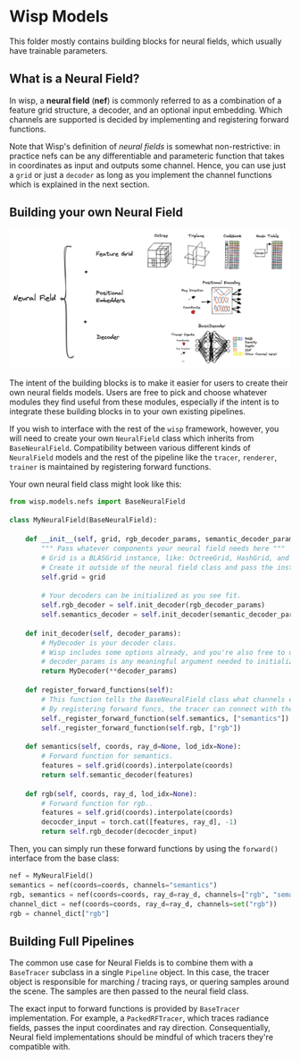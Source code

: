 # Wisp Models

This folder mostly contains building blocks for neural fields, which usually have trainable parameters.

## What is a Neural Field?

In wisp, a **neural field** (**nef**) is commonly referred to as a combination of a feature grid structure, a decoder, and an optional input embedding.
Which channels are supported is decided by implementing and registering forward functions.

Note that Wisp's definition of _neural fields_ is somewhat non-restrictive: in practice nefs can be any differentiable and parameteric function that takes in coordinates as input and outputs some channel. Hence, you can use just a `grid` or just a `decoder` as long as you implement the channel functions which is explained in the next section.

## Building your own Neural Field 

<img src="../_static/media/nef.jpg" alt="Wisp's Neural Field" width="750"/>

The intent of the building blocks is to make it easier for users to create their own neural fields models. Users are free to pick and choose whatever modules they find useful from these modules, especially if the intent is to integrate these building blocks in to your own existing pipelines.

If you wish to interface with the rest of the `wisp` framework, however, you will need to create your own `NeuralField` class which inherits from `BaseNeuralField`. Compatibility between various different kinds of `NeuralField` models and the rest of the pipeline like the `tracer`, `renderer`, `trainer` is maintained by registering forward functions.

Your own neural field class might look like this:
```python
from wisp.models.nefs import BaseNeuralField

class MyNeuralField(BaseNeuralField):
    
    def __init__(self, grid, rgb_decoder_params, semantic_decoder_params):
        """ Pass whatever components your neural field needs here """
        # Grid is a BLASGrid instance, like: OctreeGrid, HashGrid, and so forth.
        # Create it outside of the neural field class and pass the instance in as a parameter.
        self.grid = grid
        
        # Your decoders can be initialized as you see fit.
        self.rgb_decoder = self.init_decoder(rgb_decoder_params)
        self.semantics_decoder = self.init_decoder(semantic_decoder_params)
    
    def init_decoder(self, decoder_params):
        # MyDecoder is your decoder class.
        # Wisp includes some options already, and you're also free to use your own custom decoders here.
        # decoder_params is any meaningful argument needed to initialize your decoder.
        return MyDecoder(**decoder_params)

    def register_forward_functions(self):     
        # This function tells the BaseNeuralField class what channels exist for this Neural Field
        # By registering forward funcs, the tracer can connect with the neural field to collect values for samples.
        self._register_forward_function(self.semantics, ["semantics"])
        self._register_forward_function(self.rgb, ["rgb"])
    
    def semantics(self, coords, ray_d=None, lod_idx=None):
        # Forward function for semantics.
        features = self.grid(coords).interpolate(coords)
        return self.semantic_decoder(features)
    
    def rgb(self, coords, ray_d, lod_idx=None):
        # Forward function for rgb..
        features = self.grid(coords).interpolate(coords)
        decocder_input = torch.cat([features, ray_d], -1)
        return self.rgb_decoder(decocder_input)
```

Then, you can simply run these forward functions by using the `forward()` interface from the base class:
```python
nef = MyNeuralField()
semantics = nef(coords=coords, channels="semantics")
rgb, semantics = nef(coords=coords, ray_d=ray_d, channels=["rgb", "semantics"])
channel_dict = nef(coords=coords, ray_d=ray_d, channels=set("rgb"))
rgb = channel_dict["rgb"]
```

## Building Full Pipelines
The common use case for Neural Fields is to combine them with a `BaseTracer` subclass in a single `Pipeline` object.
In this case, the tracer object is responsible for marching / tracing rays, or quering samples around the scene.
The samples are then passed to the neural field class.

The exact input to forward functions is provided by `BaseTracer` implementation.
For example, a `PackedRFTracer`, which traces radiance fields, passes the input coordinates and ray direction.
Consequentially, Neural field implementations should be mindful of which tracers they're compatible with.